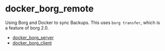 # docker_borg_remote
Using Borg and Docker to sync Backups.
This uses `borg transfer`, which is a feature of borg 2.0.

- [docker_borg_server](https://hub.docker.com/r/chrisbesch/docker_borg_server)
- [docker_borg_client](https://hub.docker.com/r/chrisbesch/docker_borg_client)
